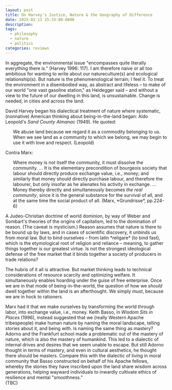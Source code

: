 ```yaml
---
layout: post
title: On Harvey's Justice, Nature & the Geography of Difference
date: 2025-02-11 15:33:00-0800
description: 
tags:
  - philosophy
  - nature
  - politics
categories: reviews
---
```

In aggregate, the environmental issue "encompasses quite literally everything there is." (Harvey 1996: 117). I am therefore naive or all too ambitious for wanting to write about our natureculture(s) and ecological relationship(s). But nature is the phenomenological terrain; I feel it. To treat the environment in a disembodied way, as abstract and lifeless – to make of our world "one vast gasoline station," as Heidegger said – and without a view to the future of our dwelling in this land, is unsustainable. Change is needed, in cities and across the land.

David Harvey began his dialectical treatment of nature where systematic, (nonnative) American thinking about being-in-the-land began: Aldo Leopold's *Sand County Almanac* (1949). He quoted:
<ul>
We abuse land because we regard it as a commodity belonging to us. When we see land as a community to which we belong, we may begin to use it with love and respect. (Leopold)
</ul>
Contra Marx:
<ul>
Where money is not itself the community, it must dissolve the community. ... It is the elementary precondition of bourgeois society that labour should directly produce exchange value, i.e., money; and similarly that money should directly purchase labour, and therefore the labourer, but only insofar as he alienates his activity in exchange. ... Money thereby directly and simultaneously becomes <em>the real community</em>, since it is the general substance for the survival of all, and at the same time the social product of all. (Marx, *Grundrisse*, pp.224-6)
</ul>
A Judeo-Christian doctrine of world dominion, by way of Weber and Sombart's theories of the origins of capitalism, led to the domination of reason. (The caveat is mysticism.) Reason assumes that nature is there to be bound up by laws, and in cases of scientific discovery, it unbinds us from moral law. But to bind ourselves – from latin *religare* (to bind fast), which is the etymological root of religion and reliance – meaning, to gather things together is our greatest virtue. Is not the strongest ideological defense of the free market that it binds together a society of producers in trade relations?<br>

The hubris of it all is attractive. But market thinking leads to technical considerations of resource scarcity and optimizing welfare. It simultaneously enables hoarding under the guise of free enterprise. Once we are in that mode of being-in-the-world, the question of how we *should* dwell together within the land is an afterthought. We simply *must*, because we are in hock to rationers.<br>

Marx had it that we make ourselves by transforming the world through labor, into exchange value, i.e., money. Keith Basso, in *Wisdom Sits in Places* (1996), instead suggested that we (really Western Apache tribespeople) make human nature by naming the moral landscape, telling stories about it, and being *with*. Is naming the same thing as mastery? Adorno and the Frankfurt school made a problematic out of the mastery of nature, which is also the mastery of humankind. This led to a dialectic of internal drives and desires that we seem unable to escape. But still Adorno thought in terms of mastery, and even in cultural aesthetics, he thought there should be masters. Compare this with the dialectic of living in moral community that Basso constructed on behalf of his Apache fellows, whereby the stories they have inscribed upon the land share wisdom across generations, helping wayward individuals to inwardly cultivate ethics of resilience and mental "smoothness."<br>
(TBC)






